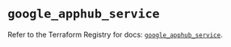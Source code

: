 # `google_apphub_service`

Refer to the Terraform Registry for docs: [`google_apphub_service`](https://registry.terraform.io/providers/hashicorp/google/6.15.0/docs/resources/apphub_service).
